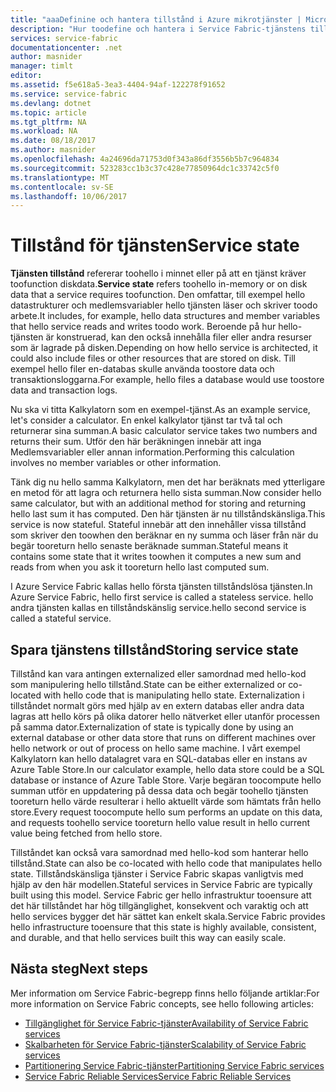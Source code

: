 ```yaml
---
title: "aaaDefinine och hantera tillstånd i Azure mikrotjänster | Microsoft Docs"
description: "Hur toodefine och hantera i Service Fabric-tjänstens tillstånd"
services: service-fabric
documentationcenter: .net
author: masnider
manager: timlt
editor: 
ms.assetid: f5e618a5-3ea3-4404-94af-122278f91652
ms.service: service-fabric
ms.devlang: dotnet
ms.topic: article
ms.tgt_pltfrm: NA
ms.workload: NA
ms.date: 08/18/2017
ms.author: masnider
ms.openlocfilehash: 4a24696da71753d0f343a86df3556b5b7c964834
ms.sourcegitcommit: 523283cc1b3c37c428e77850964dc1c33742c5f0
ms.translationtype: MT
ms.contentlocale: sv-SE
ms.lasthandoff: 10/06/2017
---
```

# <a name="service-state"></a><span data-ttu-id="3b1fc-103">Tillstånd för tjänsten</span><span class="sxs-lookup"><span data-stu-id="3b1fc-103">Service state</span></span>
<span data-ttu-id="3b1fc-104">**Tjänsten tillstånd** refererar toohello i minnet eller på att en tjänst kräver toofunction diskdata.</span><span class="sxs-lookup"><span data-stu-id="3b1fc-104">**Service state** refers toohello in-memory or on disk data that a service requires toofunction.</span></span> <span data-ttu-id="3b1fc-105">Den omfattar, till exempel hello datastrukturer och medlemsvariabler hello tjänsten läser och skriver toodo arbete.</span><span class="sxs-lookup"><span data-stu-id="3b1fc-105">It includes, for example, hello data structures and member variables that hello service reads and writes toodo work.</span></span> <span data-ttu-id="3b1fc-106">Beroende på hur hello-tjänsten är konstruerad, kan den också innehålla filer eller andra resurser som är lagrade på disken.</span><span class="sxs-lookup"><span data-stu-id="3b1fc-106">Depending on how hello service is architected, it could also include files or other resources that are stored on disk.</span></span> <span data-ttu-id="3b1fc-107">Till exempel hello filer en-databas skulle använda toostore data och transaktionsloggarna.</span><span class="sxs-lookup"><span data-stu-id="3b1fc-107">For example, hello files a database would use toostore data and transaction logs.</span></span>

<span data-ttu-id="3b1fc-108">Nu ska vi titta Kalkylatorn som en exempel-tjänst.</span><span class="sxs-lookup"><span data-stu-id="3b1fc-108">As an example service, let's consider a calculator.</span></span> <span data-ttu-id="3b1fc-109">En enkel kalkylator tjänst tar två tal och returnerar sina summan.</span><span class="sxs-lookup"><span data-stu-id="3b1fc-109">A basic calculator service takes two numbers and returns their sum.</span></span> <span data-ttu-id="3b1fc-110">Utför den här beräkningen innebär att inga Medlemsvariabler eller annan information.</span><span class="sxs-lookup"><span data-stu-id="3b1fc-110">Performing this calculation involves no member variables or other information.</span></span>

<span data-ttu-id="3b1fc-111">Tänk dig nu hello samma Kalkylatorn, men det har beräknats med ytterligare en metod för att lagra och returnera hello sista summan.</span><span class="sxs-lookup"><span data-stu-id="3b1fc-111">Now consider hello same calculator, but with an additional method for storing and returning hello last sum it has computed.</span></span> <span data-ttu-id="3b1fc-112">Den här tjänsten är nu tillståndskänsliga.</span><span class="sxs-lookup"><span data-stu-id="3b1fc-112">This service is now stateful.</span></span> <span data-ttu-id="3b1fc-113">Stateful innebär att den innehåller vissa tillstånd som skriver den toowhen den beräknar en ny summa och läser från när du begär tooreturn hello senaste beräknade summan.</span><span class="sxs-lookup"><span data-stu-id="3b1fc-113">Stateful means it contains some state that it writes toowhen it computes a new sum and reads from when you ask it tooreturn hello last computed sum.</span></span>

<span data-ttu-id="3b1fc-114">I Azure Service Fabric kallas hello första tjänsten tillståndslösa tjänsten.</span><span class="sxs-lookup"><span data-stu-id="3b1fc-114">In Azure Service Fabric, hello first service is called a stateless service.</span></span> <span data-ttu-id="3b1fc-115">hello andra tjänsten kallas en tillståndskänslig service.</span><span class="sxs-lookup"><span data-stu-id="3b1fc-115">hello second service is called a stateful service.</span></span>

## <a name="storing-service-state"></a><span data-ttu-id="3b1fc-116">Spara tjänstens tillstånd</span><span class="sxs-lookup"><span data-stu-id="3b1fc-116">Storing service state</span></span>
<span data-ttu-id="3b1fc-117">Tillstånd kan vara antingen externalized eller samordnad med hello-kod som manipulering hello tillstånd.</span><span class="sxs-lookup"><span data-stu-id="3b1fc-117">State can be either externalized or co-located with hello code that is manipulating hello state.</span></span> <span data-ttu-id="3b1fc-118">Externalization i tillståndet normalt görs med hjälp av en extern databas eller andra data lagras att hello körs på olika datorer hello nätverket eller utanför processen på samma dator.</span><span class="sxs-lookup"><span data-stu-id="3b1fc-118">Externalization of state is typically done by using an external database or other data store that runs on different machines over hello network or out of process on hello same machine.</span></span> <span data-ttu-id="3b1fc-119">I vårt exempel Kalkylatorn kan hello datalagret vara en SQL-databas eller en instans av Azure Table Store.</span><span class="sxs-lookup"><span data-stu-id="3b1fc-119">In our calculator example, hello data store could be a SQL database or instance of Azure Table Store.</span></span> <span data-ttu-id="3b1fc-120">Varje begäran toocompute hello summan utför en uppdatering på dessa data och begär toohello tjänsten tooreturn hello värde resulterar i hello aktuellt värde som hämtats från hello store.</span><span class="sxs-lookup"><span data-stu-id="3b1fc-120">Every request toocompute hello sum performs an update on this data, and requests toohello service tooreturn hello value result in hello current value being fetched from hello store.</span></span> 

<span data-ttu-id="3b1fc-121">Tillståndet kan också vara samordnad med hello-kod som hanterar hello tillstånd.</span><span class="sxs-lookup"><span data-stu-id="3b1fc-121">State can also be co-located with hello code that manipulates hello state.</span></span> <span data-ttu-id="3b1fc-122">Tillståndskänsliga tjänster i Service Fabric skapas vanligtvis med hjälp av den här modellen.</span><span class="sxs-lookup"><span data-stu-id="3b1fc-122">Stateful services in Service Fabric are typically built using this model.</span></span> <span data-ttu-id="3b1fc-123">Service Fabric ger hello infrastruktur tooensure att det här tillståndet har hög tillgänglighet, konsekvent och varaktig och att hello services bygger det här sättet kan enkelt skala.</span><span class="sxs-lookup"><span data-stu-id="3b1fc-123">Service Fabric provides hello infrastructure tooensure that this state is highly available, consistent, and durable, and that hello services built this way can easily scale.</span></span>

## <a name="next-steps"></a><span data-ttu-id="3b1fc-124">Nästa steg</span><span class="sxs-lookup"><span data-stu-id="3b1fc-124">Next steps</span></span>
<span data-ttu-id="3b1fc-125">Mer information om Service Fabric-begrepp finns hello följande artiklar:</span><span class="sxs-lookup"><span data-stu-id="3b1fc-125">For more information on Service Fabric concepts, see hello following articles:</span></span>

* [<span data-ttu-id="3b1fc-126">Tillgänglighet för Service Fabric-tjänster</span><span class="sxs-lookup"><span data-stu-id="3b1fc-126">Availability of Service Fabric services</span></span>](service-fabric-availability-services.md)
* [<span data-ttu-id="3b1fc-127">Skalbarheten för Service Fabric-tjänster</span><span class="sxs-lookup"><span data-stu-id="3b1fc-127">Scalability of Service Fabric services</span></span>](service-fabric-concepts-scalability.md)
* [<span data-ttu-id="3b1fc-128">Partitionering Service Fabric-tjänster</span><span class="sxs-lookup"><span data-stu-id="3b1fc-128">Partitioning Service Fabric services</span></span>](service-fabric-concepts-partitioning.md)
* [<span data-ttu-id="3b1fc-129">Service Fabric Reliable Services</span><span class="sxs-lookup"><span data-stu-id="3b1fc-129">Service Fabric Reliable Services</span></span>](service-fabric-reliable-services-introduction.md)
